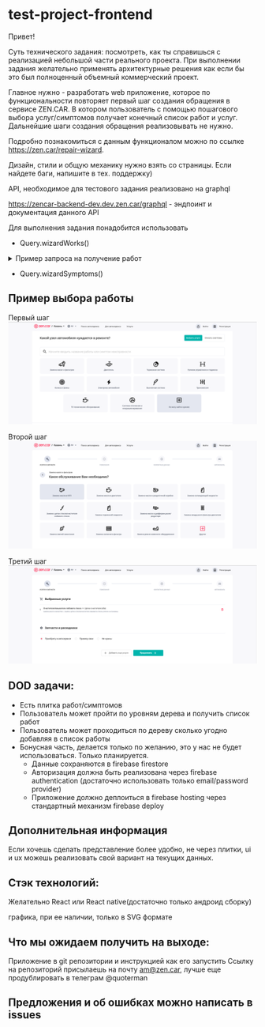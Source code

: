# test-project-frontend

Привет!

Суть технического задания: посмотреть, как ты справишься с реализацией небольшой части реального проекта.
При выполнении задания желательно применять архитектурные решения как если бы это был полноценный объемный коммерческий проект.

Главное нужно - разработать web приложение, которое по функциональности повторяет первый шаг создания обращения в сервисе ZEN.CAR.
В котором пользователь с помощью пошагового выбора услуг/симптомов получает конечный список работ и услуг.
Дальнейшие шаги создания обращения реализовывать не нужно.

Подробно познакомиться с данным функционалом можно по ссылке https://zen.car/repair-wizard.

Дизайн, стили и общую механику нужно взять со страницы. Если найдете баги, напишите в тех. поддержку)

API, необходимое для тестового задания реализовано на graphql

https://zencar-backend-dev.dev.zen.car/graphql - эндпоинт и документация данного API


Для выполнения задания понадобится использовать
- Query.wizardWorks()
<details><summary>Пример запроса на получение работ</summary>
<p>

```graphql
query {
  wizardWorks(where: {}, order: { orderIndex: asc }) {
    id
    parentId
    name
    question
    other
    vehicleWorks {
      id
      name
      action
      group {
        id
        parentId
        name
        parent {
          id
          name
          parent {
            id
            name
          }
        }
        createdAt
        updatedAt
      }
      createdAt
      updatedAt
    }
    image {
      id
      objectId
      objectType
      objectProperty
      filename
      mimetype
      encoding
      file {
        url
        path
      }
    }
    orderIndex
    createdAt
    updatedAt
    children(order: { orderIndex: asc }) {
      id
      parentId
      name
      question
      other
      vehicleWorks {
        id
        name
        action
        group {
          id
          parentId
          name
          parent {
            id
            name
            parent {
              id
              name
            }
          }
          createdAt
          updatedAt
        }
        createdAt
        updatedAt
      }
      image {
        id
        objectId
        objectType
        objectProperty
        filename
        mimetype
        encoding
        file {
          url
          path
        }
      }
      orderIndex
      createdAt
      updatedAt
      children(order: { orderIndex: asc }) {
        id
        parentId
        name
        question
        other
        vehicleWorks {
          id
          name
          action
          group {
            id
            parentId
            name
            parent {
              id
              name
              parent {
                id
                name
              }
            }
            createdAt
            updatedAt
          }
          createdAt
          updatedAt
        }
        image {
          id
          objectId
          objectType
          objectProperty
          filename
          mimetype
          encoding
          file {
            url
            path
          }
        }
        orderIndex
        createdAt
        updatedAt
        children(order: { orderIndex: asc }) {
          id
          parentId
          name
          question
          other
          vehicleWorks {
            id
            name
            action
            group {
              id
              parentId
              name
              parent {
                id
                name
                parent {
                  id
                  name
                }
              }
              createdAt
              updatedAt
            }
            createdAt
            updatedAt
          }
          image {
            id
            objectId
            objectType
            objectProperty
            filename
            mimetype
            encoding
            file {
              url
              path
            }
          }
          orderIndex
          createdAt
          updatedAt
          children(order: { orderIndex: asc }) {
            id
            parentId
            name
            question
            other
            vehicleWorks {
              id
              name
              action
              group {
                id
                parentId
                name
                parent {
                  id
                  name
                  parent {
                    id
                    name
                  }
                }
                createdAt
                updatedAt
              }
              createdAt
              updatedAt
            }
            image {
              id
              objectId
              objectType
              objectProperty
              filename
              mimetype
              encoding
              file {
                url
                path
              }
            }
            orderIndex
            createdAt
            updatedAt
          }
        }
      }
    }
  }
}

```

</p>
</details>

- Query.wizardSymptoms()


## Пример выбора работы
Первый шаг
![плитка групп работ](./image/image1.png)

Второй шаг
![плитка групп работ](./image/image2.png)

Третий шаг
![плитка групп работ](./image/image3.png)



## DOD задачи:
- Есть плитка работ/симптомов
- Пользователь может пройти по уровням дерева и получить список работ
- Пользователь может проходиться по дереву сколько угодно добавляя в список работы
- Бонусная часть, делается только по желанию, это у нас не будет использоваться. Только планируется.
    - Данные сохраняются в firebase firestore
    - Авторизация должна быть реализована через firebase authentication (достаточно использовать только email/password provider)
    - Приложение должно деплоиться в firebase hosting через стандартный механизм firebase deploy


## Дополнительная информация
Если хочешь сделать представление более удобно, не через плитки, ui и ux можешь реализовать свой вариант на текущих данных.

## Стэк технологий:

Желательно React или React native(достаточно только андроид сборку)


графика, при ее наличии, только в SVG формате

## Что мы ожидаем получить на выходе:
Приложение в git репозитории и инструкцией как его запустить
Ссылку на репозиторий присылаешь на почту am@zen.car, лучше еще продублировать в телеграм @quoterman

## Предложения и об ошибках можно написать в issues





